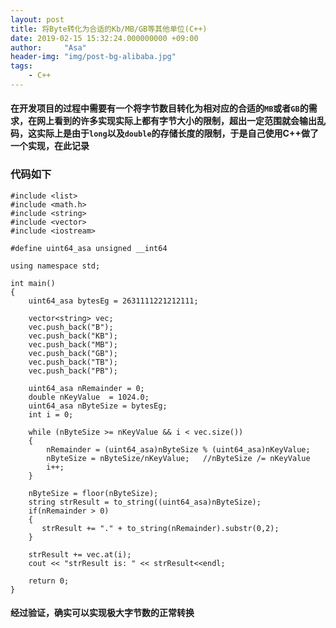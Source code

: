 ```yaml
---
layout: post
title: 将Byte转化为合适的Kb/MB/GB等其他单位(C++)
date: 2019-02-15 15:32:24.000000000 +09:00
author:     "Asa"
header-img: "img/post-bg-alibaba.jpg"
tags:
    - C++
---
```


####    在开发项目的过程中需要有一个将字节数目转化为相对应的合适的`MB`或者`GB`的需求，在网上看到的许多实现实际上都有字节大小的限制，超出一定范围就会输出乱码，这实际上是由于`long`以及`double`的存储长度的限制，于是自己使用C++做了一个实现，在此记录
### 代码如下
```
#include <list>
#include <math.h>
#include <string>
#include <vector>
#include <iostream>

#define uint64_asa unsigned __int64

using namespace std;

int main()
{
    uint64_asa bytesEg = 2631111221212111;

    vector<string> vec;
    vec.push_back("B");
    vec.push_back("KB");
    vec.push_back("MB");
    vec.push_back("GB");
    vec.push_back("TB");
    vec.push_back("PB");

    uint64_asa nRemainder = 0;
    double nKeyValue  = 1024.0;
    uint64_asa nByteSize = bytesEg;
    int i = 0;

    while (nByteSize >= nKeyValue && i < vec.size())
    {
        nRemainder = (uint64_asa)nByteSize % (uint64_asa)nKeyValue;
        nByteSize = nByteSize/nKeyValue;   //nByteSize /= nKeyValue
        i++;
    }

    nByteSize = floor(nByteSize);
    string strResult = to_string((uint64_asa)nByteSize);
    if(nRemainder > 0)
    {
       strResult += "." + to_string(nRemainder).substr(0,2);
    }

    strResult += vec.at(i);
    cout << "strResult is: " << strResult<<endl;

    return 0;
}
```

#### 经过验证，确实可以实现极大字节数的正常转换
